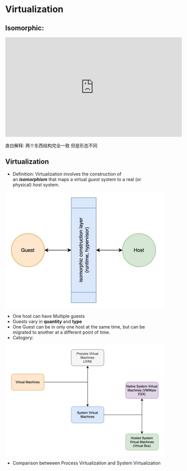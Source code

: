 # Virtualization

## Isomorphic:


<iframe width="560" height="315" src="https://www.youtube.com/embed/BAmWgVjSosY?si=RxHgYt9mn3anjrxw" title="YouTube video player" frameborder="0" allow="accelerometer; autoplay; clipboard-write; encrypted-media; gyroscope; picture-in-picture; web-share" referrerpolicy="strict-origin-when-cross-origin" allowfullscreen></iframe>


直白解释: 两个东西结构完全一致 但是形态不同

## Virtualization

- Definition: Virtualization involves the construction of an ***isomorphism*** that maps a virtual *guest* system to a real (or physical) *host* system.

![image](./img/2024-04-02-21-18-25.png)

- One host can have Multiple guests
- Guests vary in **quantity** and **type**
- One Guest can be in only one host at the same time, but can be migrated to another at a different point of time.
- Catogory:

![image](./img/2024-04-02-21-18-32.png)

- Comparison betweeen Process Virtualization and System Virtualization